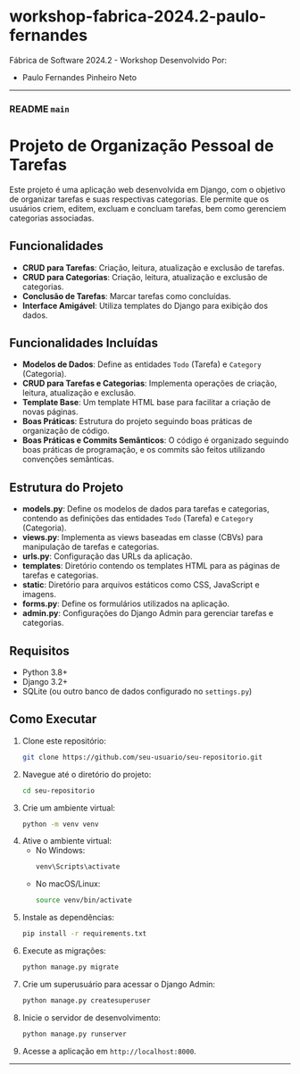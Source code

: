 # workshop-fabrica-2024.2-paulo-fernandes
 Fábrica de Software 2024.2 - Workshop
Desenvolvido Por:
- Paulo Fernandes Pinheiro Neto

---

### README `main`

# Projeto de Organização Pessoal de Tarefas

Este projeto é uma aplicação web desenvolvida em Django, com o objetivo de organizar tarefas e suas respectivas categorias. Ele permite que os usuários criem, editem, excluam e concluam tarefas, bem como gerenciem categorias associadas.

## Funcionalidades

- **CRUD para Tarefas**: Criação, leitura, atualização e exclusão de tarefas.
- **CRUD para Categorias**: Criação, leitura, atualização e exclusão de categorias.
- **Conclusão de Tarefas**: Marcar tarefas como concluídas.
- **Interface Amigável**: Utiliza templates do Django para exibição dos dados.

## Funcionalidades Incluídas

- **Modelos de Dados**: Define as entidades `Todo` (Tarefa) e `Category` (Categoria).
- **CRUD para Tarefas e Categorias**: Implementa operações de criação, leitura, atualização e exclusão.
- **Template Base**: Um template HTML base para facilitar a criação de novas páginas.
- **Boas Práticas**: Estrutura do projeto seguindo boas práticas de organização de código.
- **Boas Práticas e Commits Semânticos**: O código é organizado seguindo boas práticas de programação, e os commits são feitos utilizando convenções semânticas.

## Estrutura do Projeto

- **models.py**: Define os modelos de dados para tarefas e categorias, contendo as definições das entidades `Todo` (Tarefa) e `Category` (Categoria).
- **views.py**: Implementa as views baseadas em classe (CBVs) para manipulação de tarefas e categorias.
- **urls.py**: Configuração das URLs da aplicação.
- **templates**: Diretório contendo os templates HTML para as páginas de tarefas e categorias.
- **static**: Diretório para arquivos estáticos como CSS, JavaScript e imagens.
- **forms.py**: Define os formulários utilizados na aplicação.
- **admin.py**: Configurações do Django Admin para gerenciar tarefas e categorias.

## Requisitos

- Python 3.8+
- Django 3.2+
- SQLite (ou outro banco de dados configurado no `settings.py`)

## Como Executar

1. Clone este repositório:
    ```bash
    git clone https://github.com/seu-usuario/seu-repositorio.git
    ```
2. Navegue até o diretório do projeto:
    ```bash
    cd seu-repositorio
    ```
3. Crie um ambiente virtual:
    ```bash
    python -m venv venv
    ```
4. Ative o ambiente virtual:
    - No Windows:
        ```bash
        venv\Scripts\activate
        ```
    - No macOS/Linux:
        ```bash
        source venv/bin/activate
        ```
5. Instale as dependências:
    ```bash
    pip install -r requirements.txt
    ```
6. Execute as migrações:
    ```bash
    python manage.py migrate
    ```
7. Crie um superusuário para acessar o Django Admin:
    ```bash
    python manage.py createsuperuser
    ```
8. Inicie o servidor de desenvolvimento:
    ```bash
    python manage.py runserver
    ```
9. Acesse a aplicação em `http://localhost:8000`.

---
